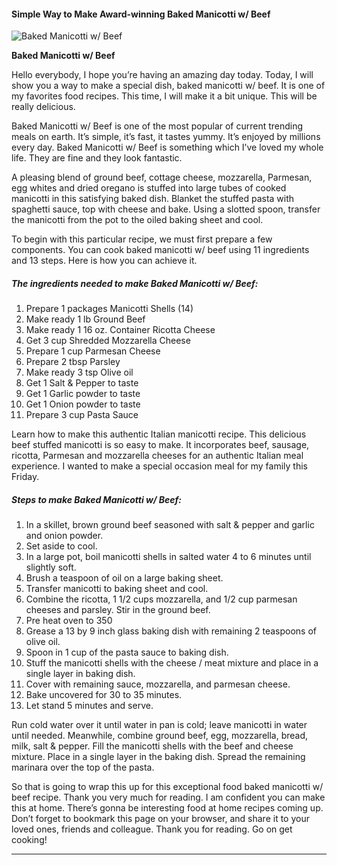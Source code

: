             

#### Simple Way to Make Award-winning Baked Manicotti w/ Beef

![Baked Manicotti w/ Beef](https://img-global.cpcdn.com/recipes/6164250826375168/751x532cq70/baked-manicotti-w-beef-recipe-main-photo.jpg)

**Baked Manicotti w/ Beef**

Hello everybody, I hope you’re having an amazing day today. Today, I will show you a way to make a special dish, baked manicotti w/ beef. It is one of my favorites food recipes. This time, I will make it a bit unique. This will be really delicious.

Baked Manicotti w/ Beef is one of the most popular of current trending meals on earth. It’s simple, it’s fast, it tastes yummy. It’s enjoyed by millions every day. Baked Manicotti w/ Beef is something which I’ve loved my whole life. They are fine and they look fantastic.

A pleasing blend of ground beef, cottage cheese, mozzarella, Parmesan, egg whites and dried oregano is stuffed into large tubes of cooked manicotti in this satisfying baked dish. Blanket the stuffed pasta with spaghetti sauce, top with cheese and bake. Using a slotted spoon, transfer the manicotti from the pot to the oiled baking sheet and cool.

To begin with this particular recipe, we must first prepare a few components. You can cook baked manicotti w/ beef using 11 ingredients and 13 steps. Here is how you can achieve it.

##### The ingredients needed to make Baked Manicotti w/ Beef:

1.  Prepare 1 packages Manicotti Shells (14)
2.  Make ready 1 lb Ground Beef
3.  Make ready 1 16 oz. Container Ricotta Cheese
4.  Get 3 cup Shredded Mozzarella Cheese
5.  Prepare 1 cup Parmesan Cheese
6.  Prepare 2 tbsp Parsley
7.  Make ready 3 tsp Olive oil
8.  Get 1 Salt & Pepper to taste
9.  Get 1 Garlic powder to taste
10.  Get 1 Onion powder to taste
11.  Prepare 3 cup Pasta Sauce

Learn how to make this authentic Italian manicotti recipe. This delicious beef stuffed manicotti is so easy to make. It incorporates beef, sausage, ricotta, Parmesan and mozzarella cheeses for an authentic Italian meal experience. I wanted to make a special occasion meal for my family this Friday.

##### Steps to make Baked Manicotti w/ Beef:

1.  In a skillet, brown ground beef seasoned with salt & pepper and garlic and onion powder.
2.  Set aside to cool.
3.  In a large pot, boil manicotti shells in salted water 4 to 6 minutes until slightly soft.
4.  Brush a teaspoon of oil on a large baking sheet.
5.  Transfer manicotti to baking sheet and cool.
6.  Combine the ricotta, 1 1/2 cups mozzarella, and 1/2 cup parmesan cheeses and parsley. Stir in the ground beef.
7.  Pre heat oven to 350
8.  Grease a 13 by 9 inch glass baking dish with remaining 2 teaspoons of olive oil.
9.  Spoon in 1 cup of the pasta sauce to baking dish.
10.  Stuff the manicotti shells with the cheese / meat mixture and place in a single layer in baking dish.
11.  Cover with remaining sauce, mozzarella, and parmesan cheese.
12.  Bake uncovered for 30 to 35 minutes.
13.  Let stand 5 minutes and serve.

Run cold water over it until water in pan is cold; leave manicotti in water until needed. Meanwhile, combine ground beef, egg, mozzarella, bread, milk, salt & pepper. Fill the manicotti shells with the beef and cheese mixture. Place in a single layer in the baking dish. Spread the remaining marinara over the top of the pasta.

So that is going to wrap this up for this exceptional food baked manicotti w/ beef recipe. Thank you very much for reading. I am confident you can make this at home. There’s gonna be interesting food at home recipes coming up. Don’t forget to bookmark this page on your browser, and share it to your loved ones, friends and colleague. Thank you for reading. Go on get cooking!

* * *